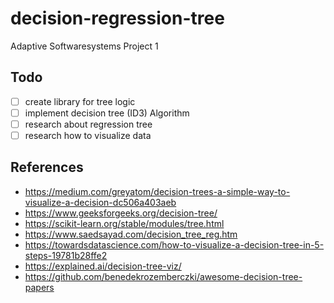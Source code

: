 # decision-regression-tree
Adaptive Softwaresystems Project 1

## Todo
- [ ] create library for tree logic
- [ ] implement decision tree (ID3) Algorithm
- [ ] research about regression tree 
- [ ] research how to visualize data 

## References
- https://medium.com/greyatom/decision-trees-a-simple-way-to-visualize-a-decision-dc506a403aeb
- https://www.geeksforgeeks.org/decision-tree/
- https://scikit-learn.org/stable/modules/tree.html
- https://www.saedsayad.com/decision_tree_reg.htm
- https://towardsdatascience.com/how-to-visualize-a-decision-tree-in-5-steps-19781b28ffe2
- https://explained.ai/decision-tree-viz/
- https://github.com/benedekrozemberczki/awesome-decision-tree-papers

